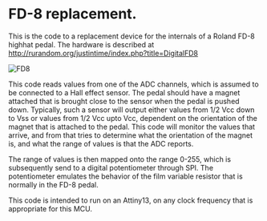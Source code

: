 FD-8 replacement.
================

This is the code to a replacement device for the internals of a Roland FD-8 highhat pedal. The hardware is described at http://rurandom.org/justintime/index.php?title=DigitalFD8

![FD8](http://rurandom.org/justintime/images/thumb/7/7e/Fd8.jpg/800px-Fd8.jpg "Roland FD-8 pedal with microcontroller guts")

This code reads values from one of the ADC channels, which is assumed to be connected to a Hall effect sensor. The pedal should have a magnet attached that is brought close to 
the sensor when the pedal is pushed down. Typically, such a sensor will output either values from 1/2 Vcc down to Vss or values from 1/2 Vcc upto Vcc, dependent on the orientation 
of the magnet that is attached to the pedal. This code will monitor the values that arrive, and from that tries to determine what the orientation of the magnet is, and what the 
range of values is that the ADC reports. 

The range of values is then mapped onto the range 0-255, which is subsequently send to a digital potentiometer through SPI. The potentiometer emulates the behavior of the film 
variable resistor that is normally in the FD-8 pedal.

This code is intended to run on an Attiny13, on any clock frequency that is appropriate for this MCU.
